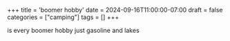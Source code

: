 +++
title = 'boomer hobby'
date = 2024-09-16T11:00:00-07:00
draft = false
categories = ["camping"]
tags = []
+++

is every boomer hobby just gasoline and lakes